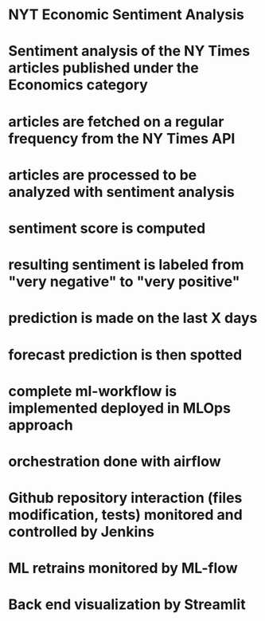 # NYT Economic Sentiment Analysis

# Sentiment analysis of the NY Times articles published under the Economics category
# articles are fetched on a regular frequency from the NY Times API
# articles are processed to be analyzed with sentiment analysis
# sentiment score is computed
# resulting sentiment is labeled from "very negative" to "very positive"
# prediction is made on the last X days
# forecast prediction is then spotted

# complete ml-workflow is implemented deployed in MLOps approach
# orchestration done with airflow
# Github repository interaction (files modification, tests) monitored and controlled by Jenkins
# ML retrains monitored by ML-flow
# Back end visualization by Streamlit
